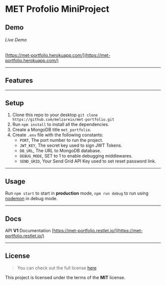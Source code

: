 MET Profolio MiniProject
============


## Demo

###### Live Demo
[https://met-portfolio.herokuapp.com/](https://met-portfolio.herokuapp.com/)

---

## Features

---

## Setup
1. Clone this repo to your desktop `git clone https://github.com/melzareix/met-portfolio.git`
2. Run `npm install` to install all the dependencies.
3. Create a MongoDB title `met_portfolio`.
4. Create `.env` file with the following constants:
    - `PORT`, The port number to run the project.
    - `JWT_KEY`, The secret key used to sign JWT Tokens.
    - `DB_URL`, The URL to MongoDB database.
    - `DEBUG_MODE`, SET to 1 to enable debugging middlewares.
    - `SEND_GRID`, Your Send Grid API Key used to set reset password link.

---

## Usage

Run `npm start` to start in **production** mode, `npm run debug` to run using [nodemon](https://nodemon.io/) in debug mode.

---

## Docs
API **V1** Documentation
[https://met-portfolio.restlet.io/](https://met-portfolio.restlet.io/)

---

## License
>You can check out the full license [here](https://github.com/melzareix/met-portfolio/blob/master/LICENSE)

This project is licensed under the terms of the **MIT** license.
